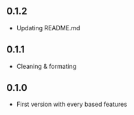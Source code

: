 ## 0.1.2

- Updating README.md

## 0.1.1

- Cleaning & formating

## 0.1.0

- First version with every based features
